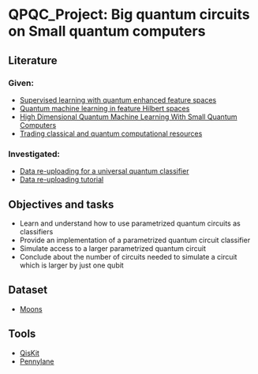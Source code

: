 # QPQC_Project: Big quantum circuits on Small quantum computers

## Literature
### Given:
- [Supervised learning with quantum enhanced feature spaces](https://arxiv.org/abs/1804.11326)
- [Quantum machine learning in feature Hilbert spaces](https://arxiv.org/abs/1803.07128)
- [High Dimensional Quantum Machine Learning With Small Quantum Computers](https://arxiv.org/abs/2203.13739)
- [Trading classical and quantum computational resources](https://arxiv.org/abs/1506.01396)
### Investigated:
- [Data re-uploading for a universal quantum classifier]( https://arxiv.org/abs/1907.02085)
- [Data re-uploading tutorial](https://github.com/NLESC-quantum/quantum_comp/tree/main/pulsar_search/ml/reupload)

## Objectives and tasks
- Learn and understand how to use parametrized quantum circuits as classifiers
- Provide an implementation of a parametrized quantum circuit classifier
- Simulate access to a larger parametrized quantum circuit
- Conclude about the number of circuits needed to simulate a circuit which is larger by just one qubit

## Dataset
- [Moons](https://scikit-learn.org/stable/modules/generated/sklearn.datasets.make_moons.html)

## Tools
- [QisKit](https://qiskit.org/)
- [Pennylane](https://pennylane.ai/)
